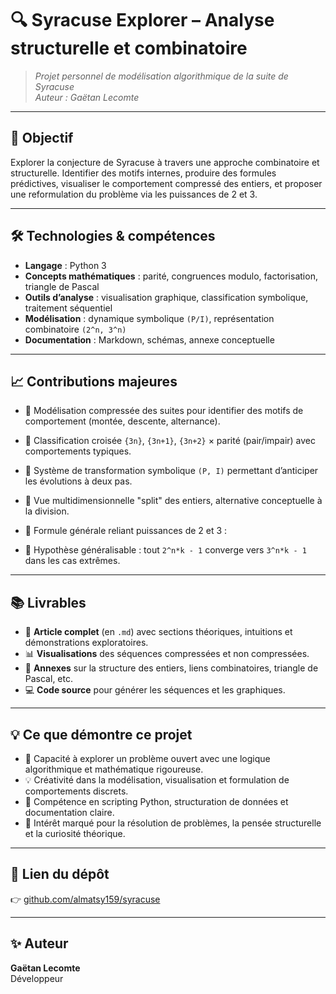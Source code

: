 # 🔍 Syracuse Explorer – Analyse structurelle et combinatoire

> _Projet personnel de modélisation algorithmique de la suite de Syracuse_  
> _Auteur : Gaëtan Lecomte_

---

## 🎯 Objectif

Explorer la conjecture de Syracuse à travers une approche combinatoire et structurelle. Identifier des motifs internes, produire des formules prédictives, visualiser le comportement compressé des entiers, et proposer une reformulation du problème via les puissances de 2 et 3.

---

## 🛠️ Technologies & compétences

- **Langage** : Python 3
- **Concepts mathématiques** : parité, congruences modulo, factorisation, triangle de Pascal
- **Outils d’analyse** : visualisation graphique, classification symbolique, traitement séquentiel
- **Modélisation** : dynamique symbolique `(P/I)`, représentation combinatoire `(2^n, 3^n)`
- **Documentation** : Markdown, schémas, annexe conceptuelle

---

## 📈 Contributions majeures

- 🔸 Modélisation compressée des suites pour identifier des motifs de comportement (montée, descente, alternance).
- 🔸 Classification croisée `{3n}`, `{3n+1}`, `{3n+2}` × parité (pair/impair) avec comportements typiques.
- 🔸 Système de transformation symbolique `(P, I)` permettant d’anticiper les évolutions à deux pas.
- 🔸 Vue multidimensionnelle "split" des entiers, alternative conceptuelle à la division.
- 🔸 Formule générale reliant puissances de 2 et 3 :

- 🔸 Hypothèse généralisable : tout `2^n*k - 1` converge vers `3^n*k - 1` dans les cas extrêmes.

---

## 📚 Livrables

- 📄 **Article complet** (en `.md`) avec sections théoriques, intuitions et démonstrations exploratoires.
- 📊 **Visualisations** des séquences compressées et non compressées.
- 📜 **Annexes** sur la structure des entiers, liens combinatoires, triangle de Pascal, etc.
- 💻 **Code source** pour générer les séquences et les graphiques.

---

## 💡 Ce que démontre ce projet

- 🔬 Capacité à explorer un problème ouvert avec une logique algorithmique et mathématique rigoureuse.
- 💡 Créativité dans la modélisation, visualisation et formulation de comportements discrets.
- 🧰 Compétence en scripting Python, structuration de données et documentation claire.
- 📐 Intérêt marqué pour la résolution de problèmes, la pensée structurelle et la curiosité théorique.

---

## 🔗 Lien du dépôt

👉 [github.com/almatsy159/syracuse](https://github.com/almatsy159/syracuse)

---

## ✨ Auteur

**Gaëtan Lecomte**  
Développeur

